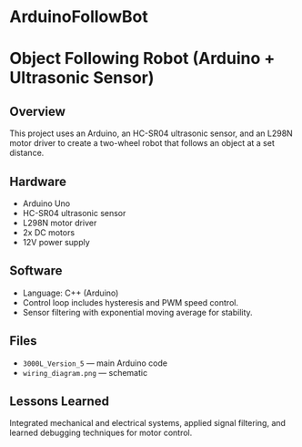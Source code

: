 # ArduinoFollowBot
# Object Following Robot (Arduino + Ultrasonic Sensor)

## Overview
This project uses an Arduino, an HC-SR04 ultrasonic sensor, and an L298N motor driver to create a two-wheel robot that follows an object at a set distance.

## Hardware
- Arduino Uno
- HC-SR04 ultrasonic sensor
- L298N motor driver
- 2x DC motors
- 12V power supply

## Software
- Language: C++ (Arduino)
- Control loop includes hysteresis and PWM speed control.
- Sensor filtering with exponential moving average for stability.

## Files
- `3000L_Version_5` — main Arduino code  
- `wiring_diagram.png` — schematic

## Lessons Learned
Integrated mechanical and electrical systems, applied signal filtering, and learned debugging techniques for motor control.
